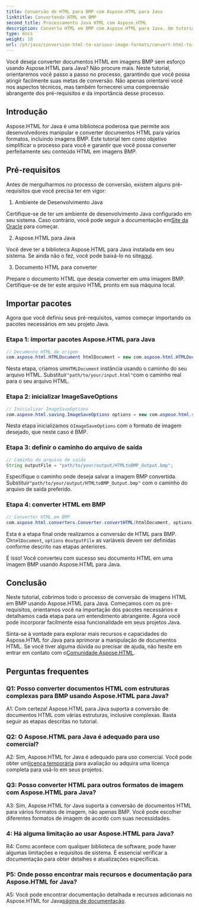 ```yaml
---
title: Conversão de HTML para BMP com Aspose.HTML para Java
linktitle: Convertendo HTML em BMP
second_title: Processamento Java HTML com Aspose.HTML
description: Converta HTML em BMP com Aspose.HTML para Java. Um tutorial abrangente para converter perfeitamente documentos HTML em imagens BMP usando Aspose.HTML para Java.
type: docs
weight: 10
url: /pt/java/conversion-html-to-various-image-formats/convert-html-to-bmp/
---
```

Você deseja converter documentos HTML em imagens BMP sem esforço usando Aspose.HTML para Java? Não procure mais. Neste tutorial, orientaremos você passo a passo no processo, garantindo que você possa atingir facilmente suas metas de conversão. Não apenas orientarei você nos aspectos técnicos, mas também fornecerei uma compreensão abrangente dos pré-requisitos e da importância desse processo. 

## Introdução

Aspose.HTML for Java é uma biblioteca poderosa que permite aos desenvolvedores manipular e converter documentos HTML para vários formatos, incluindo imagens BMP. Este tutorial tem como objetivo simplificar o processo para você e garantir que você possa converter perfeitamente seu conteúdo HTML em imagens BMP.

## Pré-requisitos

Antes de mergulharmos no processo de conversão, existem alguns pré-requisitos que você precisa ter em vigor:

1. Ambiente de Desenvolvimento Java

 Certifique-se de ter um ambiente de desenvolvimento Java configurado em seu sistema. Caso contrário, você pode seguir a documentação em[Site da Oracle](https://www.oracle.com/java/technologies/javase-downloads.html) para começar.

2. Aspose.HTML para Java

Você deve ter a biblioteca Aspose.HTML para Java instalada em seu sistema. Se ainda não o fez, você pode baixá-lo no site[aqui](https://releases.aspose.com/html/java/).

3. Documento HTML para converter

Prepare o documento HTML que deseja converter em uma imagem BMP. Certifique-se de ter este arquivo HTML pronto em sua máquina local.

## Importar pacotes

Agora que você definiu seus pré-requisitos, vamos começar importando os pacotes necessários em seu projeto Java.

### Etapa 1: importar pacotes Aspose.HTML para Java

```java
// Documento HTML de origem
com.aspose.html.HTMLDocument htmlDocument = new com.aspose.html.HTMLDocument("path/to/your/input.html");
```

 Nesta etapa, criamos um`HTMLDocument` instância usando o caminho do seu arquivo HTML. Substituir`"path/to/your/input.html"`com o caminho real para o seu arquivo HTML.

### Etapa 2: inicializar ImageSaveOptions

```java
// Inicializar ImageSaveOptions
com.aspose.html.saving.ImageSaveOptions options = new com.aspose.html.saving.ImageSaveOptions(com.aspose.html.rendering.image.ImageFormat.Bmp);
```

 Nesta etapa inicializamos o`ImageSaveOptions` com o formato de imagem desejado, que neste caso é BMP.

### Etapa 3: definir o caminho do arquivo de saída

```java
// Caminho do arquivo de saída
String outputFile = "path/to/your/output/HTMLtoBMP_Output.bmp";
```

 Especifique o caminho onde deseja salvar a imagem BMP convertida. Substituir`"path/to/your/output/HTMLtoBMP_Output.bmp"` com o caminho do arquivo de saída preferido.

### Etapa 4: converter HTML em BMP

```java
// Converter HTML em BMP
com.aspose.html.converters.Converter.convertHTML(htmlDocument, options, outputFile);
```

 Esta é a etapa final onde realizamos a conversão de HTML para BMP. O`htmlDocument`, `options` e`outputFile` as variáveis devem ser definidas conforme descrito nas etapas anteriores.

É isso! Você converteu com sucesso seu documento HTML em uma imagem BMP usando Aspose.HTML para Java.

## Conclusão

Neste tutorial, cobrimos todo o processo de conversão de imagens HTML em BMP usando Aspose.HTML para Java. Começamos com os pré-requisitos, orientamos você na importação dos pacotes necessários e detalhamos cada etapa para um entendimento abrangente. Agora você pode incorporar facilmente essa funcionalidade em seus projetos Java.

 Sinta-se à vontade para explorar mais recursos e capacidades do Aspose.HTML for Java para aprimorar a manipulação de documentos HTML. Se você tiver alguma dúvida ou precisar de ajuda, não hesite em entrar em contato com o[Comunidade Aspose.HTML](https://forum.aspose.com/).

## Perguntas frequentes

### Q1: Posso converter documentos HTML com estruturas complexas para BMP usando Aspose.HTML para Java?

A1: Com certeza! Aspose.HTML para Java suporta a conversão de documentos HTML com várias estruturas, inclusive complexas. Basta seguir as etapas descritas no tutorial.

### Q2: O Aspose.HTML para Java é adequado para uso comercial?

 A2: Sim, Aspose.HTML for Java é adequado para uso comercial. Você pode obter um[licença temporária](https://purchase.aspose.com/temporary-license/) para avaliação ou adquira uma licença completa para usá-lo em seus projetos.

### Q3: Posso converter HTML para outros formatos de imagem com Aspose.HTML para Java?

A3: Sim, Aspose.HTML for Java suporta a conversão de documentos HTML para vários formatos de imagem, não apenas BMP. Você pode escolher diferentes formatos de imagem de acordo com suas necessidades.

### 4: Há alguma limitação ao usar Aspose.HTML para Java?

R4: Como acontece com qualquer biblioteca de software, pode haver algumas limitações e requisitos de sistema. É essencial verificar a documentação para obter detalhes e atualizações específicas.

### P5: Onde posso encontrar mais recursos e documentação para Aspose.HTML for Java?

A5: Você pode encontrar documentação detalhada e recursos adicionais no Aspose.HTML for Java[página de documentação](https://reference.aspose.com/html/java/).